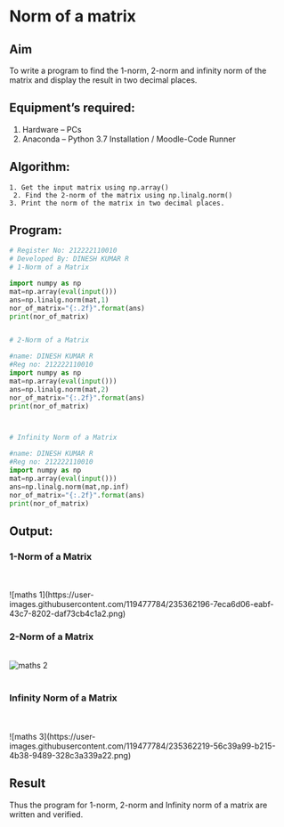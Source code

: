 # Norm of a matrix

## Aim

To write a program to find the 1-norm, 2-norm and infinity norm of the matrix and display the result in two decimal places.

## Equipment’s required:

1.	Hardware – PCs
2.	Anaconda – Python 3.7 Installation / Moodle-Code Runner

## Algorithm:


	1. Get the input matrix using np.array()   
     2. Find the 2-norm of the matrix using np.linalg.norm()
	3. Print the norm of the matrix in two decimal places.
	
## Program:

```Python
# Register No: 212222110010
# Developed By: DINESH KUMAR R
# 1-Norm of a Matrix

import numpy as np
mat=np.array(eval(input()))
ans=np.linalg.norm(mat,1)
nor_of_matrix="{:.2f}".format(ans)
print(nor_of_matrix)


# 2-Norm of a Matrix

#name: DINESH KUMAR R
#Reg no: 212222110010
import numpy as np
mat=np.array(eval(input()))
ans=np.linalg.norm(mat,2)
nor_of_matrix="{:.2f}".format(ans)
print(nor_of_matrix)



# Infinity Norm of a Matrix

#name: DINESH KUMAR R
#Reg no: 212222110010
import numpy as np
mat=np.array(eval(input()))
ans=np.linalg.norm(mat,np.inf)
nor_of_matrix="{:.2f}".format(ans)
print(nor_of_matrix)


```
## Output:

### 1-Norm of a Matrix

<br>
<br>![maths 1](https://user-images.githubusercontent.com/119477784/235362196-7eca6d06-eabf-43c7-8202-daf73cb4c1a2.png)
<br>

### 2-Norm of a Matrix

<br>![maths 2](https://user-images.githubusercontent.com/119477784/235362210-c3dbd31f-15bb-469e-8047-6e804f3602f4.png)
<br>
<br>

### Infinity Norm of a Matrix

<br>
<br>![maths 3](https://user-images.githubusercontent.com/119477784/235362219-56c39a99-b215-4b38-9489-328c3a339a22.png)
<br>

## Result

Thus the program for 1-norm, 2-norm and Infinity norm of a matrix are written and verified.
